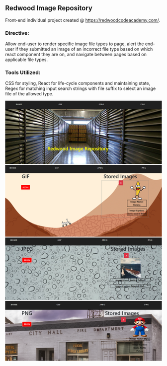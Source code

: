 ## Redwood Image Repository

Front-end individual project created @ https://redwoodcodeacademy.com/.

### Directive: 
Allow end-user to render specific image file types to page, alert the end-user if they submitted an image of an incorrect file type based on which react component they are on, and navigate between pages based on applicable file types.

### Tools Utilized:
CSS for styling, React for life-cycle components and maintaining state, Regex for matching input search strings with file suffix to select an image file of the allowed type.


![home_page](https://github.com/zbokhari/Redwood-Image-Repository/blob/master/Home%20Page.PNG)
![gif page](https://github.com/zbokhari/Redwood-Image-Repository/blob/master/GIF%20PAGE.PNG)
![jpeg page](https://github.com/zbokhari/Redwood-Image-Repository/blob/master/JPEG%20PAGE.PNG)
![png page](https://github.com/zbokhari/Redwood-Image-Repository/blob/master/PNG%20PAGE.PNG)

